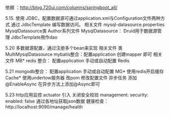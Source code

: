 依据 ：http://blog.720ui.com/columns/springboot_all/

5.15. 使用 JDBC，配置数据源可通过application.xml与Configuration文件两种方式 通过 JdbcTemplate 编写数据访问。
相关文件 mysql-datasource.properties  MysqlDatasource类 Author系列文件
MysqlDatasource：  Druid用于数据源管理 JdbcTemplate用作dao

5.20 多数据源配置，通过注册多个bean来实现 相关文件 类MultiMysqlDatasource
mybatis整合：配置application  创建mapper 即可 相关文件 MB*
redis 整合： 配置application  手动或自动配置  Redis


5.21
mongodb整合： 配置application  手动或自动配置  MG*
使用redis开启缓存 Cache*
使用undertow服务器 改pom 修改配置文件
异步任务 添加@EnableAsync 在异步方法上添加@Async即可

5.23 http应用监控
    actuator 引入
    关闭安全校验
    management:
            security:
              enabled: false
    通过各地址获取json数据
    健康检查：http://localhost:9090/manage/health
